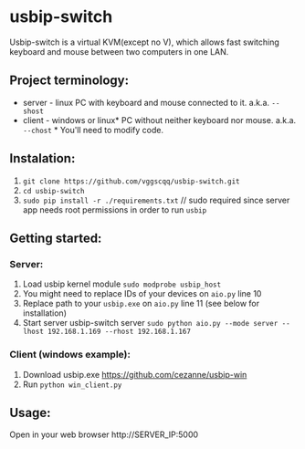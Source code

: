 # usbip-switch

Usbip-switch is a virtual KVM(except no V), which allows fast switching keyboard and mouse between two computers in one LAN.

## Project terminology:
* server - linux PC with keyboard and mouse connected to it. a.k.a. `--shost`
* client - windows or linux* PC without neither keyboard nor mouse. a.k.a. `--chost`
\* You'll need to modify code.

## Instalation:
1. `git clone https://github.com/vggscqq/usbip-switch.git`
2. `cd usbip-switch`
3. `sudo pip install -r ./requirements.txt` // sudo required since server app needs root permissions in order to run `usbip`

## Getting started:

### Server:
1. Load usbip kernel module
    `sudo modprobe usbip_host`
2. You might need to replace IDs of your devices on `aio.py` line 10
3. Replace path to your `usbip.exe` on `aio.py` line 11 (see below for installation)
4. Start server usbip-switch server
    `sudo python aio.py --mode server --lhost 192.168.1.169 --rhost 192.168.1.167`

### Client (windows example):
1. Download usbip.exe https://github.com/cezanne/usbip-win
2. Run `python win_client.py`

## Usage:
Open in your web browser http://SERVER_IP:5000